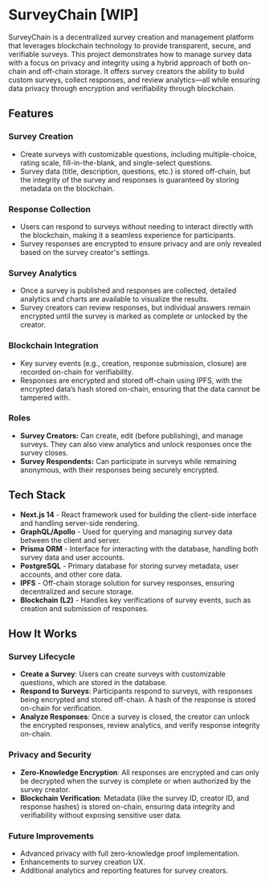 # SurveyChain [WIP]

SurveyChain is a decentralized survey creation and management platform that leverages blockchain technology to provide transparent, secure, and verifiable surveys. This project demonstrates how to manage survey data with a focus on privacy and integrity using a hybrid approach of both on-chain and off-chain storage. It offers survey creators the ability to build custom surveys, collect responses, and review analytics—all while ensuring data privacy through encryption and verifiability through blockchain.

## Features

### Survey Creation
- Create surveys with customizable questions, including multiple-choice, rating scale, fill-in-the-blank, and single-select questions.
- Survey data (title, description, questions, etc.) is stored off-chain, but the integrity of the survey and responses is guaranteed by storing metadata on the blockchain.

### Response Collection
- Users can respond to surveys without needing to interact directly with the blockchain, making it a seamless experience for participants.
- Survey responses are encrypted to ensure privacy and are only revealed based on the survey creator's settings.

### Survey Analytics
- Once a survey is published and responses are collected, detailed analytics and charts are available to visualize the results.
- Survey creators can review responses, but individual answers remain encrypted until the survey is marked as complete or unlocked by the creator.

### Blockchain Integration
- Key survey events (e.g., creation, response submission, closure) are recorded on-chain for verifiability.
- Responses are encrypted and stored off-chain using IPFS, with the encrypted data’s hash stored on-chain, ensuring that the data cannot be tampered with.

### Roles
- **Survey Creators:** Can create, edit (before publishing), and manage surveys. They can also view analytics and unlock responses once the survey closes.
- **Survey Respondents:** Can participate in surveys while remaining anonymous, with their responses being securely encrypted.

## Tech Stack

- **Next.js 14** - React framework used for building the client-side interface and handling server-side rendering.
- **GraphQL/Apollo** - Used for querying and managing survey data between the client and server.
- **Prisma ORM** - Interface for interacting with the database, handling both survey data and user accounts.
- **PostgreSQL** - Primary database for storing survey metadata, user accounts, and other core data.
- **IPFS** - Off-chain storage solution for survey responses, ensuring decentralized and secure storage.
- **Blockchain (L2)** - Handles key verifications of survey events, such as creation and submission of responses.

## How It Works

### Survey Lifecycle
- **Create a Survey**: Users can create surveys with customizable questions, which are stored in the database.
- **Respond to Surveys**: Participants respond to surveys, with responses being encrypted and stored off-chain. A hash of the response is stored on-chain for verification.
- **Analyze Responses**: Once a survey is closed, the creator can unlock the encrypted responses, review analytics, and verify response integrity on-chain.

### Privacy and Security
- **Zero-Knowledge Encryption**: All responses are encrypted and can only be decrypted when the survey is complete or when authorized by the survey creator.
- **Blockchain Verification**: Metadata (like the survey ID, creator ID, and response hashes) is stored on-chain, ensuring data integrity and verifiability without exposing sensitive user data.

### Future Improvements
- Advanced privacy with full zero-knowledge proof implementation.
- Enhancements to survey creation UX.
- Additional analytics and reporting features for survey creators.
